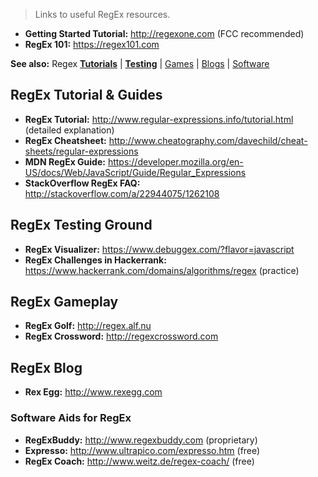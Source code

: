 > Links to useful RegEx resources. 

* **Getting Started Tutorial:** http://regexone.com (FCC recommended)
* **RegEx 101:** https://regex101.com

**See also:** Regex [**Tutorials**](https://github.com/FreeCodeCamp/freecodecamp/wiki/regex#regex-tutorial--guides) | [**Testing**](https://github.com/FreeCodeCamp/freecodecamp/wiki/regex#regex-testing-ground) | [Games](https://github.com/FreeCodeCamp/freecodecamp/wiki/regex#regex-gameplay) | [Blogs](https://github.com/FreeCodeCamp/freecodecamp/wiki/regex#regex-blog) | [Software](https://github.com/FreeCodeCamp/freecodecamp/wiki/regex#software-aids-for-regex)

## RegEx Tutorial & Guides
* **RegEx Tutorial:** http://www.regular-expressions.info/tutorial.html (detailed explanation)
* **RegEx Cheatsheet:** http://www.cheatography.com/davechild/cheat-sheets/regular-expressions
* **MDN RegEx Guide:** https://developer.mozilla.org/en-US/docs/Web/JavaScript/Guide/Regular_Expressions
* **StackOverflow RegEx FAQ:** http://stackoverflow.com/a/22944075/1262108

## RegEx Testing Ground
* **RegEx Visualizer:** https://www.debuggex.com/?flavor=javascript
* **RegEx Challenges in Hackerrank:** https://www.hackerrank.com/domains/algorithms/regex (practice)

## RegEx Gameplay
* **RegEx Golf:** http://regex.alf.nu
* **RegEx Crossword:** http://regexcrossword.com

## RegEx Blog
* **Rex Egg:** http://www.rexegg.com

### Software Aids for RegEx
* **RegExBuddy:** http://www.regexbuddy.com (proprietary)
* **Expresso:** http://www.ultrapico.com/expresso.htm (free)
* **RegEx Coach:** http://www.weitz.de/regex-coach/ (free)